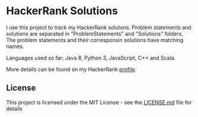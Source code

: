 # HackerRank Solutions

I use this project to track my HackerRank solutons. Problem statements and solutions are separated in "ProblemStatements" and "Solutions" folders. The problem statements and their corresponsin solutions have matching names.

Languages used so far: Java 8, Python 3, JavaScript, C++ and Scala.

More details can be found on my HackerRank [profile](https://www.hackerrank.com/k_d_balabanov).

## License

This project is licensed under the MIT License - see the [LICENSE.md](https://github.com/kdbalabanov/hackerrank-solutions/blob/master/LICENSE) file for details
